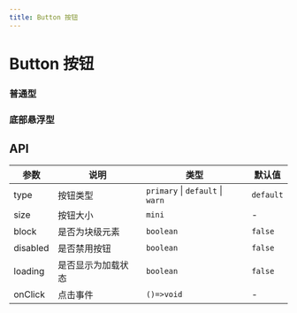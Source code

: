 ```yaml
---
title: Button 按钮
---
```


# Button 按钮

### 普通型

<code src="./demos/demo1.tsx"></code>

### 底部悬浮型

<code src="./demos/demo2.tsx"></code>

## API

| 参数     | 说明               | 类型                             | 默认值    |
| -------- | ------------------ | -------------------------------- | --------- |
| type     | 按钮类型           | `primary` \| `default` \| `warn` | `default` |
| size     | 按钮大小           | `mini`                           | -         |
| block    | 是否为块级元素     | `boolean`                        | `false`   |
| disabled | 是否禁用按钮       | `boolean`                        | `false`   |
| loading  | 是否显示为加载状态 | `boolean`                        | `false`   |
| onClick  | 点击事件           | `()=>void`                       | -         |
